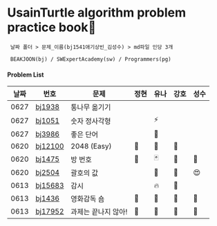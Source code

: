 # UsainTurtle algorithm problem practice book📝 
```
 날짜 폴더 > 문제_이름(bj1541애기상빈_김성수) > md파일 인당 3개 
 
 BEAKJOON(bj) / SWExpertAcademy(sw) / Programmers(pg)
 ```
#### Problem List
|날짜|번호|문제|정현|유나|강호|성수|
|---|---|---|---|---|---|---|
|0627|[bj1938](https://www.acmicpc.net/problem/1938)|통나무 옮기기||||
|0627|[bj1051](https://www.acmicpc.net/problem/1051)|숫자 정사각형||⚡️||
|0627|[bj3986](https://www.acmicpc.net/problem/3986)|좋은 단어 ||👻||
|0620|[bj12100](https://www.acmicpc.net/problem/12100)|2048 (Easy)|🍏|🎱|🍗|
|0620|[bj1475](https://www.acmicpc.net/problem/1475)|방 번호|🍊|🃏|🍗|🎎
|0620|[bj2504](https://www.acmicpc.net/problem/2504)|괄호의 값||🏁|🍗|😍
|0613|[bj15683](https://www.acmicpc.net/problem/15683)|감시||🔥|🍗|
|0613|[bj1436](https://www.acmicpc.net/problem/1436)|영화감독 숌|🥦|🍅|🍗|🔑
|0613|[bj17952](https://www.acmicpc.net/problem/17952)|과제는 끝나지 않아!|🍇|🍉|🍗|🎈
